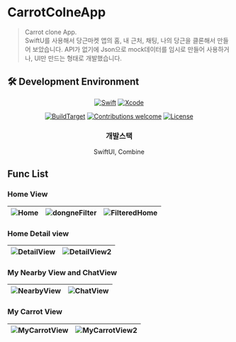# CarrotColneApp
> Carrot clone App.   
> SwiftU를 사용해서 당근마켓 앱의 홈, 내 근처, 채팅, 나의 당근을 클론해서 만들어 보았습니다.
> API가 없기에 Json으로 mock데이터를 임시로 만들어 사용하거나, UI만 만드는 형태로 개발했습니다.

## 🛠 Development Environment

<div align="center">
  
[![Swift](https://img.shields.io/badge/swift-v5.3-orange?logo=swift)](https://developer.apple.com/kr/swift/)
[![Xcode](https://img.shields.io/badge/xcode-v12.4-blue?logo=xcode)](https://developer.apple.com/kr/xcode/)

[![BuildTarget](https://img.shields.io/badge/BuildTarget-iOS14.0-skyblue?logo=Apple)](https://developer.apple.com/kr/xcode/)
[![Contributions welcome](https://img.shields.io/badge/contributions-welcome-orange.svg)](https://github.com/Odyflame/CarrotColneApp)
[![License](https://img.shields.io/badge/license-MIT-blue.svg)](https://opensource.org/licenses/MIT)

### 개발스택
SwiftUI, Combine

</div>

## Func List
### Home View
| ![Home](https://user-images.githubusercontent.com/44191131/126094832-73cb313d-019d-49e4-a180-37400d725868.jpeg) | ![dongneFilter](https://user-images.githubusercontent.com/44191131/126094857-aa8ca0bb-c654-4dc0-8a04-4b73d57dbc1e.jpeg) | ![FilteredHome](https://user-images.githubusercontent.com/44191131/126094873-bb4c5beb-6d50-41d6-8294-cc486cb047b3.jpeg)
|---|---|---|
### Home Detail view
| ![DetailView](https://user-images.githubusercontent.com/44191131/126094900-0da8d8bb-6925-40d1-b8f6-b0d03dcb9f85.jpeg) | ![DetailView2](https://user-images.githubusercontent.com/44191131/126094904-e0c36624-43cc-45f3-ac89-ce6e965a4afc.jpeg)
|---|---|
### My Nearby View and ChatView
| ![NearbyView](https://user-images.githubusercontent.com/44191131/126094938-e656a1b5-3801-4bd3-b4aa-d868ae3062f6.jpeg) | ![ChatView](https://user-images.githubusercontent.com/44191131/126101256-9c0f646e-75df-4f2a-9e2c-8056ec7867ae.jpeg)
|---|---|
### My Carrot View
| ![MyCarrotView](https://user-images.githubusercontent.com/44191131/126094949-3608fc5f-764b-41f0-8707-03afa8508ae0.jpeg) | ![MyCarrotView2](https://user-images.githubusercontent.com/44191131/126094972-9032316c-b457-43dd-a132-bab3b4f694b9.jpeg)
|---|---|


